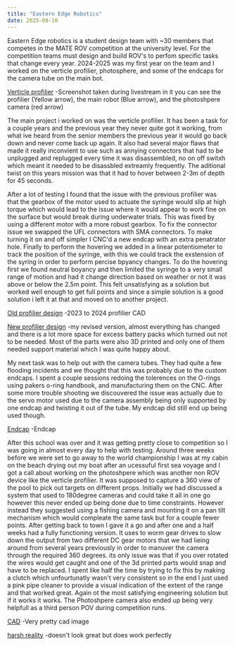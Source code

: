 ```yaml
---
title: "Eastern Edge Robotics"
date: 2025-09-16
---
```


Eastern Edge robotics is a student design team with ~30 members that competes in the MATE ROV competition at the university level. For the competition teams must design and build ROV's to perfom specific tasks that change every year. 2024-2025 was my first year on the team and I worked on the verticle profilier, photosphere, and some of the endcaps for the camera tube on the main bot.

[Verticle profilier](<img width="746" height="680" alt="image" src="https://github.com/user-attachments/assets/4508c662-71b9-4c1f-a72f-76562dba7a78" />)
-Screenshot taken during livestream in it you can see the profilier (Yellow arrow), the main robot (Blue arrow), and the photoshpere camera (red arrow)

The main project i worked on was the verticle profilier. It has been a task for a couple years and the previous year they never quite got it working, from what ive heard from the senior members the previous year it would go back down and never come back up again. It also had several major flaws that made it really inconvient to use such as annying connectors that had to be unplugged and replugged every time it was disassembled, no on off switxh which meant it needed to be disassbled extreamly frequently. The aditional twist on this years mission was that it had to hover between 2-3m of depth for 45 seconds.

After a lot of testing I found that the issue with the previous profilier was that the gearbox of the motor used to actuate the syringe would slip at high torque which would lead to the issue where it would appear to work fine on the surface but would break during underwater trials. This was fixed by using a different motor with a more robust gearbox. To fix the connector issue we swapped the UFL connectors with SMA connectors. To make turning it on and off simpler I CNC'd a new endcap with an extra penatrator hole. Finally to perform the hovering we added in a linear potentiometer to track the position of the syringe, with this we could track the exstension of the syring in order to perform percise bpyancy changes. To do the hovering first we found neutral boyancy and then limited the syringe to a very small range of motion and had it change direction based on weather or not it was above or below the 2.5m point. This felt unsatisfying as a solution but worked well enough to get full points and since a simple solution is a good solution i left it at that and moved on to another project.

[Old profilier design](<img width="392" height="784" alt="image" src="https://github.com/user-attachments/assets/37b38827-ba36-43f4-81d7-14b8e7d6fb80" />)
-2023 to 2024 profilier CAD

[New profilier design](<img width="377" height="820" alt="image" src="https://github.com/user-attachments/assets/5e01d112-695b-4c9a-af01-c52ebc9c65e3" />)
-my revised version, almost everything has changed and there is a lot more space for excess battery packs which turned out not to be needed. Most of the parts were also 3D printed and only one of them needed support material which I was quite happy about.

My next task was to help out with the camera tubes. They had quite a few flooding incidents and we thought that this was probably due to the custom endcaps. I spent a couple sessions redoing the tolerences on the O-rings using pakers o-ring handbook, and manufacturing them on the CNC. After some more trouble shooting we discouvered the issue was actually due to the servo motor used due to the camera assembly being only supported by one endcap and twisting it out of the tube. My endcap did still end up being used though.

[Endcap](<img width="856" height="666" alt="image" src="https://github.com/user-attachments/assets/42149071-7de0-4fa5-b0a8-4c2985f5275f" />)
-Endcap

After this school was over and it was getting pretty close to competition so I was going in almost every day to help with testing. Around three weeks before we were set to go away to the world championship I was at my cabin on the beach drying out my boat after an ucessuful first sea voyage and I got a call about working on the photoshpere which was another non ROV device like the verticle profilier. It was supposed to capture a 360 view of the pool to pick out targets on different props. Initially we had discussed a system that used to 180degree cameras and could take it all in one go however this never ended up being done due to time constraints. However instead they suggested using a fishing camera and mounting it on a pan tilt mechanism which would compleate the same task but for a couple fewer points. After getting back to town I gave it a go and after one and a half weeks had a fully functioning version. It uses to worm gear drives to slow down the output from two different DC gear motors that we had lieing around from several years previously in order to manuver the camera through the required 360 degrees. its only issue was that if you over rotated the wires would get caught and one of the 3d printed parts would snap and have to be replaced. I spent like half the time by trying to fix this by making a clutch which unfourtunatly wasn't very consistent so in the end I just used a pink pipe cleaner to provide a visual indication of the extent of the range and that worked great. Again ot the most satisfying engineering solution but if it works it works. The Photoshpere camera also ended up being very helpfull as a third person POV during competition runs.

[CAD](<img width="707" height="644" alt="image" src="https://github.com/user-attachments/assets/49c748ab-2a68-4422-8a87-66192c38a400" />)
-Very pretty cad image

[harsh reality](<img width="702" height="780" alt="image" src="https://github.com/user-attachments/assets/d3e85d2c-0b2c-495d-bc5c-e0fd09732faa" />)
-doesn't look great but does work perfectly





